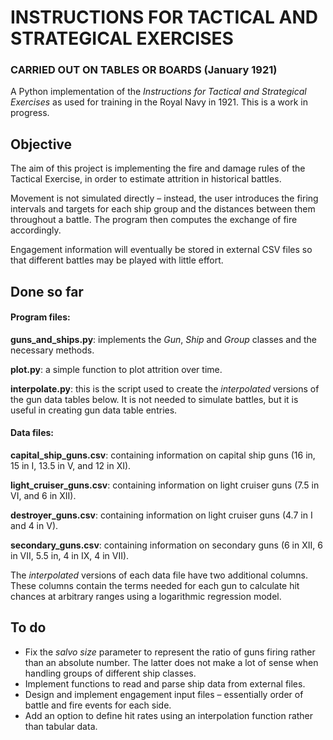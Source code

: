# INSTRUCTIONS FOR TACTICAL AND STRATEGICAL EXERCISES

### CARRIED OUT ON TABLES OR BOARDS (January 1921)

 
A Python implementation of the *Instructions for Tactical and Strategical Exercises* as used for training in the Royal Navy in 1921. This is a work in progress.

## Objective

The aim of this project is implementing the fire and damage rules of the Tactical Exercise, in order to estimate attrition in historical battles.

Movement is not simulated directly – instead, the user introduces the firing intervals and targets for each ship group and the distances between them throughout a battle. The program then computes the exchange of fire accordingly.

Engagement information will eventually be stored in external CSV files so that different battles may be played with little effort.

## Done so far

#### Program files:

**guns\_and\_ships.py**: implements the _Gun_, _Ship_ and _Group_ classes and the necessary methods.

**plot.py**: a simple function to plot attrition over time.

**interpolate.py**: this is the script used to create the *interpolated* versions of the gun data tables below. It is not needed to simulate battles, but it is useful in creating gun data table entries.

#### Data files:

**capital\_ship\_guns.csv**: containing information on capital ship guns (16 in, 15 in I, 13.5 in V, and 12 in XI).

**light\_cruiser\_guns.csv**: containing information on light cruiser guns (7.5 in VI, and 6 in XII).

**destroyer\_guns.csv**: containing information on light cruiser guns (4.7 in I and 4 in V).

**secondary\_guns.csv**: containing information on secondary guns (6 in XII, 6 in VII, 5.5 in, 4 in IX, 4 in VII).

The *interpolated* versions of each data file have two additional columns. These columns contain the terms needed for each gun to calculate hit chances at arbitrary ranges using a logarithmic regression model.

## To do
* Fix the *salvo size* parameter to represent the ratio of guns firing rather than an absolute number. The latter does
  not make a lot of sense when handling groups of different ship classes.
* Implement functions to read and parse ship data from external files.
* Design and implement engagement input files – essentially order of battle and fire events for each side.
* Add an option to define hit rates using an interpolation function rather than tabular data.
